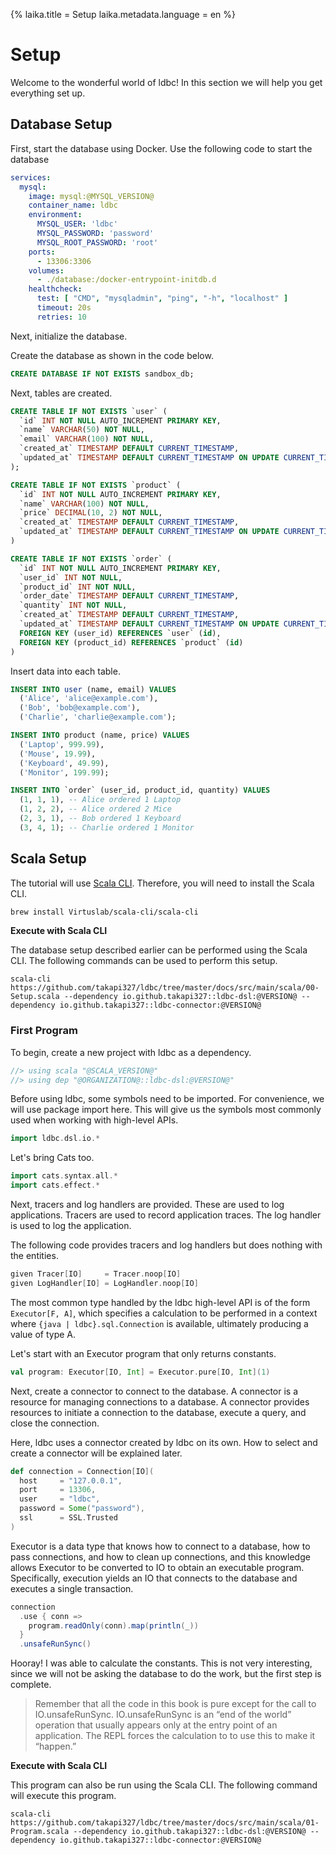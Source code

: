 {%
  laika.title = Setup
  laika.metadata.language = en
%}

# Setup

Welcome to the wonderful world of ldbc! In this section we will help you get everything set up.

## Database Setup

First, start the database using Docker. Use the following code to start the database

```yaml
services:
  mysql:
    image: mysql:@MYSQL_VERSION@
    container_name: ldbc
    environment:
      MYSQL_USER: 'ldbc'
      MYSQL_PASSWORD: 'password'
      MYSQL_ROOT_PASSWORD: 'root'
    ports:
      - 13306:3306
    volumes:
      - ./database:/docker-entrypoint-initdb.d
    healthcheck:
      test: [ "CMD", "mysqladmin", "ping", "-h", "localhost" ]
      timeout: 20s
      retries: 10
```

Next, initialize the database.

Create the database as shown in the code below.

```sql
CREATE DATABASE IF NOT EXISTS sandbox_db;
```

Next, tables are created.

```sql
CREATE TABLE IF NOT EXISTS `user` (
  `id` INT NOT NULL AUTO_INCREMENT PRIMARY KEY,
  `name` VARCHAR(50) NOT NULL,
  `email` VARCHAR(100) NOT NULL,
  `created_at` TIMESTAMP DEFAULT CURRENT_TIMESTAMP,
  `updated_at` TIMESTAMP DEFAULT CURRENT_TIMESTAMP ON UPDATE CURRENT_TIMESTAMP
);

CREATE TABLE IF NOT EXISTS `product` (
  `id` INT NOT NULL AUTO_INCREMENT PRIMARY KEY,
  `name` VARCHAR(100) NOT NULL,
  `price` DECIMAL(10, 2) NOT NULL,
  `created_at` TIMESTAMP DEFAULT CURRENT_TIMESTAMP,
  `updated_at` TIMESTAMP DEFAULT CURRENT_TIMESTAMP ON UPDATE CURRENT_TIMESTAMP
)

CREATE TABLE IF NOT EXISTS `order` (
  `id` INT NOT NULL AUTO_INCREMENT PRIMARY KEY,
  `user_id` INT NOT NULL,
  `product_id` INT NOT NULL,
  `order_date` TIMESTAMP DEFAULT CURRENT_TIMESTAMP,
  `quantity` INT NOT NULL,
  `created_at` TIMESTAMP DEFAULT CURRENT_TIMESTAMP,
  `updated_at` TIMESTAMP DEFAULT CURRENT_TIMESTAMP ON UPDATE CURRENT_TIMESTAMP,
  FOREIGN KEY (user_id) REFERENCES `user` (id),
  FOREIGN KEY (product_id) REFERENCES `product` (id)
)
```

Insert data into each table.

```sql
INSERT INTO user (name, email) VALUES
  ('Alice', 'alice@example.com'),
  ('Bob', 'bob@example.com'),
  ('Charlie', 'charlie@example.com');

INSERT INTO product (name, price) VALUES
  ('Laptop', 999.99),
  ('Mouse', 19.99),
  ('Keyboard', 49.99),
  ('Monitor', 199.99);

INSERT INTO `order` (user_id, product_id, quantity) VALUES
  (1, 1, 1), -- Alice ordered 1 Laptop
  (1, 2, 2), -- Alice ordered 2 Mice
  (2, 3, 1), -- Bob ordered 1 Keyboard
  (3, 4, 1); -- Charlie ordered 1 Monitor
```

## Scala Setup

The tutorial will use [Scala CLI](https://scala-cli.virtuslab.org/). Therefore, you will need to install the Scala CLI.

```bash
brew install Virtuslab/scala-cli/scala-cli
```

**Execute with Scala CLI**

The database setup described earlier can be performed using the Scala CLI. The following commands can be used to perform this setup.

```shell
scala-cli https://github.com/takapi327/ldbc/tree/master/docs/src/main/scala/00-Setup.scala --dependency io.github.takapi327::ldbc-dsl:@VERSION@ --dependency io.github.takapi327::ldbc-connector:@VERSION@
```

### First Program

To begin, create a new project with ldbc as a dependency.

```scala
//> using scala "@SCALA_VERSION@"
//> using dep "@ORGANIZATION@::ldbc-dsl:@VERSION@"
```

Before using ldbc, some symbols need to be imported. For convenience, we will use package import here. This will give us the symbols most commonly used when working with high-level APIs.

```scala
import ldbc.dsl.io.*
```

Let's bring Cats too.

```scala
import cats.syntax.all.*
import cats.effect.*
```

Next, tracers and log handlers are provided. These are used to log applications. Tracers are used to record application traces. The log handler is used to log the application.

The following code provides tracers and log handlers but does nothing with the entities.

```scala 3
given Tracer[IO]     = Tracer.noop[IO]
given LogHandler[IO] = LogHandler.noop[IO]
```

The most common type handled by the ldbc high-level API is of the form `Executor[F, A]`, which specifies a calculation to be performed in a context where `{java | ldbc}.sql.Connection` is available, ultimately producing a value of type A.

Let's start with an Executor program that only returns constants.

```scala
val program: Executor[IO, Int] = Executor.pure[IO, Int](1)
```

Next, create a connector to connect to the database. A connector is a resource for managing connections to a database. A connector provides resources to initiate a connection to the database, execute a query, and close the connection.

Here, ldbc uses a connector created by ldbc on its own. How to select and create a connector will be explained later.

```scala
def connection = Connection[IO](
  host     = "127.0.0.1",
  port     = 13306,
  user     = "ldbc",
  password = Some("password"),
  ssl      = SSL.Trusted
)
```

Executor is a data type that knows how to connect to a database, how to pass connections, and how to clean up connections, and this knowledge allows Executor to be converted to IO to obtain an executable program. Specifically, execution yields an IO that connects to the database and executes a single transaction.

```scala
connection
  .use { conn =>
    program.readOnly(conn).map(println(_))
  }
  .unsafeRunSync()
```

Hooray! I was able to calculate the constants. This is not very interesting, since we will not be asking the database to do the work, but the first step is complete.

> Remember that all the code in this book is pure except for the call to IO.unsafeRunSync. IO.unsafeRunSync is an “end of the world” operation that usually appears only at the entry point of an application. The REPL forces the calculation to to use this to make it “happen.”

**Execute with Scala CLI**

This program can also be run using the Scala CLI. The following command will execute this program.

```shell
scala-cli https://github.com/takapi327/ldbc/tree/master/docs/src/main/scala/01-Program.scala --dependency io.github.takapi327::ldbc-dsl:@VERSION@ --dependency io.github.takapi327::ldbc-connector:@VERSION@
```
